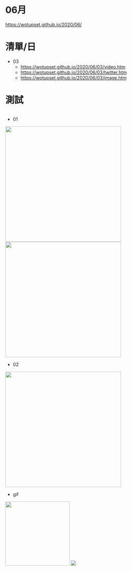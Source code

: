 # 06月
https://wotupset.github.io/2020/06/

# 清單/日
+ 03
  + https://wotupset.github.io/2020/06/03/video.htm 
  + https://wotupset.github.io/2020/06/03/twitter.htm  
  + https://wotupset.github.io/2020/06/03/image.htm 
  
# 測試
<img src="" width="auto" height="auto">


+ 01
<img src="https://i.imgur.com/hfI7krm.png" width="360" height="auto">
<img src="https://i.imgur.com/sQGuZYM.jpg" width="360" height="auto">


+ 02
<img src="https://i.imgur.com/mkmgInT.jpg" width="360" height="auto">


+ gif
<img src="https://i.imgur.com/Zflf0AH.gif" width="200" height="auto">
<img src="https://i.imgur.com/emHFrkr.gif" width="auto" height="auto">
